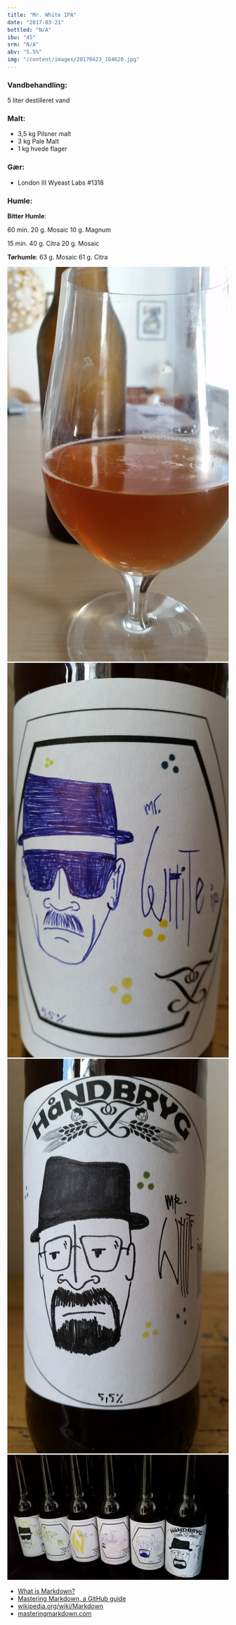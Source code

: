```yaml
---
title: "Mr. White IPA"
date: "2017-03-21"
bottled: "N/A"
ibu: "45"
srm: "N/A"
abv: "5.5%"
img: "/content/images/20170423_164620.jpg"
---
```


### Vandbehandling:

5 liter destilleret vand

### Malt:

* 3,5 kg Pilsner malt
* 3 kg Pale Malt
* 1 kg hvede flager

### Gær:

* London III Wyeast Labs #1318

### Humle:

**Bitter Humle**:

60 min.
20 g. Mosaic
10 g. Magnum

15 min.
40 g. Citra
20 g. Mosaic

**Tørhumle**:
63 g. Mosaic
61 g. Citra

![Mr. White IPA](/content/images/20170423_164620.jpg)
![Mr. White IPA](/content/images/20170423_164940.jpg)
![Mr. White IPA](/content/images/20170423_170907.jpg)
![Mr. White IPA](/content/images/20170507_074833.jpg)



* [What is Markdown?](http://whatismarkdown.com/)
* [Mastering Markdown, a GitHub guide](https://guides.github.com/features/mastering-markdown/)
* [wikipedia.org/wiki/Markdown](https://en.wikipedia.org/wiki/Markdown#Example)
* [masteringmarkdown.com](http://masteringmarkdown.com/)
